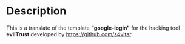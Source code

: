 # Description

This is a translate of the template **"google-login"** for the hacking tool **evilTrust** developed by https://github.com/s4vitar.
